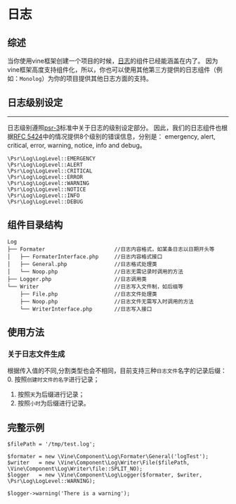 # 日志

## 综述
当你使用vine框架创建一个项目的时候，[日志](https://github.com/Andals/vine/tree/master/src/Component/Log)的组件已经能涵盖在内了。
因为vine框架高度支持组件化，所以，你也可以使用其他第三方提供的日志组件（例如：`Monolog`）为你的项目提供其他日志方面的支持。

## 日志级别设定
-------------------------

日志级别遵照[psr-3](http://www.php-fig.org/psr/psr-3/)标准中关于日志的级别设定部分。
因此，我们的日志组件也根据[RFC 5424](http://tools.ietf.org/html/rfc5424)中的情况提供8个级别的错误信息，分别是：
emergency, alert, critical, error, warning, notice, info and debug。

```
\Psr\Log\LogLevel::EMERGENCY
\Psr\Log\LogLevel::ALERT
\Psr\Log\LogLevel::CRITICAL
\Psr\Log\LogLevel::ERROR
\Psr\Log\LogLevel::WARNING
\Psr\Log\LogLevel::NOTICE
\Psr\Log\LogLevel::INFO
\Psr\Log\LogLevel::DEBUG
```

## 组件目录结构

```
Log
├── Formater                      //日志内容格式，如某条日志以日期开头等
│   ├── FormaterInterface.php     //日志内容格式接口
│   ├── General.php               //日志格式处理类
│   └── Noop.php                  //日志无需记录时调用的方法
├── Logger.php                    //日志调用类
└── Writer                        //日志写入文件制，如后缀等
    ├── File.php                  //日志文件处理类
    ├── Noop.php                  //日志文件无需写入时调用的方法
    └── WriterInterface.php       //日志写入接口

```

## 使用方法

### 关于日志文件生成
根据传入值的不同,分割类型也会不相同，目前支持三种`日志文件`名字的记录后缀：
0. 按照`创建时文件的名字`进行记录；
1. 按照`天`为后缀进行记录；
2. 按照`小时`为后缀进行记录。

## 完整示例
```
$filePath = '/tmp/test.log';

$formater = new \Vine\Component\Log\Formater\General('logTest');
$writer   = new \Vine\Component\Log\Writer\File($filePath, \Vine\Component\Log\Writer\file::SPLIT_NO);
$logger   = new \Vine\Component\Log\Logger($formater, $writer, \Psr\Log\LogLevel::WARNING);

$logger->warning('There is a warning');
```